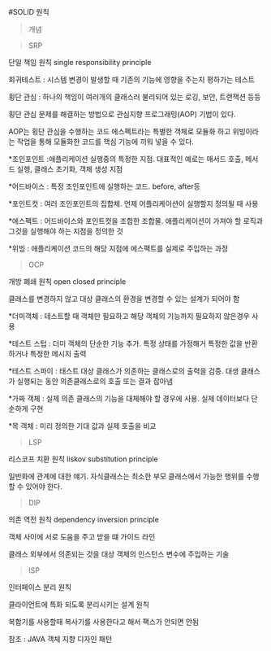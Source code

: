 #SOLID 원칙

> 개념

>SRP

단일 책임 원칙 single responsibility principle

회귀테스트 : 시스템 변경이 발생할 때 기존의 기능에 영향을 주는지 평하가는 테스트

횡단 관심 : 하나의 책임이 여러개의 클래스러 불리되어 있는 로깅, 보안, 트랜잭션 등등

횡단 관심 문제를 해결하는 방법으로 관심지향 프로그래밍(AOP) 기법이 있다.

AOP는 횡단 관심을 수행하는 코드 에스펙트라는 특별한 객체로 모듈화 하고 위빙이라는 작업을 통해 모듈화한 코드를 핵심 기능에 끼워 넣을 수 있다.

*조인포인트 :애플리케이션 실행중의 특정한 지점. 대표적인 예로는 매서드 호출, 메서드 실행, 클래스 초기화, 객체 생성 지점

*어드바이스 : 특정 조인포인트에 실행하는 코드. before, after등

*포인트컷 : 여러 조인포인트의 집합체. 언제 어플리케이션이 실행할지 정의될 때 사용

*에스펙트 : 어드바이스와 포인트컷을 조합한 조합물. 애플리케이션이 가져야 할 로직과 그것을 실행해야 하는 지점을 정의한 것

*위빙 : 애플리케이션 코드의 해당 지점에 에스팩트를 실제로 주입하는 과정


>OCP

개방 폐쇄 원칙 open closed principle

클래스를 변경하지 않고 대상 클래스의 환경을 변경할 수 있는 설계가 되어야 함

*더미객체 : 테스트할 때 객체만 필요하고 해당 객체의 기능까지 필요하지 않은경우 사용

*테스트 스텁 : 더미 객체의 단순한 기능 추가. 특정 상태를 가정해거 특정한 값을 반환하거나 특정한 메시지 출력

*테스트 스파이 : 태스트 대상 클래스가 의존하는 클래스로의 출력을 검증. 대생 클래스가 실행되는 동안 의존클래스로의 호출 또는 결과 잡아냄

*가짜 객체 : 실제 의존 클래스의 기능을 대체해야 할 경우에 사용. 실제 데이터보다 단순하게 구현

*목 객체 : 미리 정의한 기대 값과 실제 호출을 비교 

>LSP

리스코프 치환 원칙 liskov substitution principle

일반화에 관계에 대한 얘기. 자식클래스는 최소한 부모 클래스에서 가능한 행위를 수행할 수 있어야 한다.

>DIP

의존 역전 원칙 dependency inversion principle

객체 사이에 서로 도움을 주고 받을 떄 가이드 라인

클래스 외부에서 의존되는 것을 대상 객체의 인스턴스 변수에 주입하는 기술

>ISP

인터페이스 분리 원칙

클라이언트에 특화 되도록 분리시키는 설계 원칙

복합기를 사용할때 복사기를 사용한다고 해서 팩스가 안되면 안됨


참조 : JAVA 객체 지향 디자인 패턴